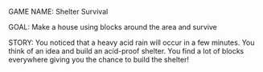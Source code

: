 GAME NAME: Shelter Survival


GOAL: Make a house using blocks around the area and survive


STORY: You noticed that a heavy acid rain will occur in a few minutes. You think of an idea and build an acid-proof shelter. You find a lot of blocks everywhere giving you the chance to build the shelter!





 
